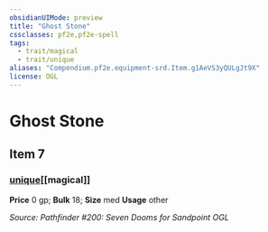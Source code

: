 ```yaml
---
obsidianUIMode: preview
title: "Ghost Stone"
cssclasses: pf2e,pf2e-spell
tags:
  - trait/magical
  - trait/unique
aliases: "Compendium.pf2e.equipment-srd.Item.g1AeVS3yQULgJt9X"
license: OGL
---
```

# Ghost Stone
## Item 7
### [unique](unique.md "Unique Rarity Trait")[[magical]]


**Price** 0 gp; 
**Bulk** 18; **Size** med
**Usage** other



*Source: Pathfinder #200: Seven Dooms for Sandpoint*
*OGL*